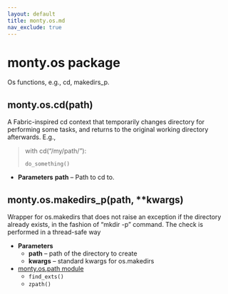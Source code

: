 ```yaml
---
layout: default
title: monty.os.md
nav_exclude: true
---
```


# monty.os package

Os functions, e.g., cd, makedirs_p.

## monty.os.cd(path)

A Fabric-inspired cd context that temporarily changes directory for
performing some tasks, and returns to the original working directory
afterwards. E.g.,

> with cd(“/my/path/”):
> ```none
> do_something()
> ```
* **Parameters**
  **path** – Path to cd to.

## monty.os.makedirs_p(path, \*\*kwargs)

Wrapper for os.makedirs that does not raise an exception if the directory
already exists, in the fashion of “mkdir -p” command. The check is
performed in a thread-safe way

* **Parameters**
  * **path** – path of the directory to create
  * **kwargs** – standard kwargs for os.makedirs
* [monty.os.path module](monty.os.path.md)
  * `find_exts()`
  * `zpath()`